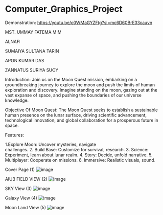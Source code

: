 # Computer_Graphics_Project
Demonstration: https://youtu.be/c0WMaGYZFtg?si=mc6D60BrE33cauvn

MST. UMMAY FATEMA MIM

ALNAFI

SUMAIYA SULTANA TARIN

APON KUMAR DAS

ZANNATUS SURIYA SUCY

Introduction:
Join us on the Moon Quest mission, embarking on a groundbreaking journey to explore the moon and push the limits of human exploration and discovery. Imagine standing on the moon, gazing out at the vast expanse of space, and pushing the boundaries of our universe knowledge.

Objective Of Moon Quest:
The Moon Quest seeks to establish a sustainable human presence on the lunar surface, driving scientific advancement, technological innovation, and global collaboration for a prosperous future in space.

Features:

1.Explore Moon: Uncover mysteries, navigate        
      challenges.
2. Build Base: Customize for survival, research.
3. Science: Experiment, learn about lunar realm.
4. Story: Decide, unfold narrative.
5. Multiplayer: Cooperate on missions.
6. Immersive: Realistic visuals, sound.

Cover Page (1)
![image](https://github.com/user-attachments/assets/f7d35ea3-1aef-48d5-ba51-2a0c2047a31a)

AIUB FIELD VIEW (2)
![image](https://github.com/user-attachments/assets/84d0a04f-6115-403e-a06c-3034a1d217ca)

SKY View (3)
![image](https://github.com/user-attachments/assets/061f439c-80aa-42be-883c-d26d17b85bc5)

Galaxy View (4)
![image](https://github.com/user-attachments/assets/cbec6edb-b385-4aba-aa6d-428c761e6cfd)

Moon Land View (5)
![image](https://github.com/user-attachments/assets/a98714f0-3135-428a-bf95-093b210238b9)









